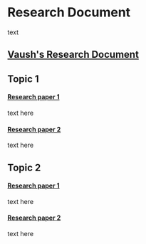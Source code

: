 # Research Document
text

## [Vaush's Research Document](https://docs.google.com/document/d/1ido70LgXsEhxcnyXE7RVS0wYJZc6aeVTpujCUPQgTrE/view)

## Topic 1

#### [Research paper 1](https://github.com/SpaceManSparrow/EkyllierFiles)
text here

#### [Research paper 2](https://github.com/SpaceManSparrow/EkyllierFiles)
text here

## Topic 2

#### [Research paper 1](https://github.com/SpaceManSparrow/EkyllierFiles)
text here

#### [Research paper 2](https://github.com/SpaceManSparrow/EkyllierFiles)
text here
